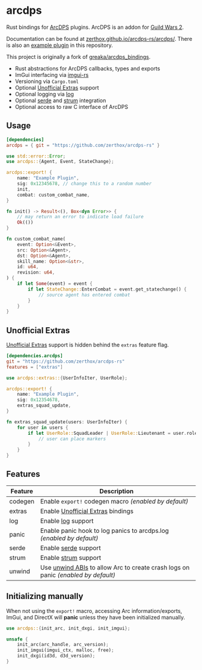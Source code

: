 # arcdps

Rust bindings for [ArcDPS](https://www.deltaconnected.com/arcdps/) plugins.
ArcDPS is an addon for [Guild Wars 2](https://guildwars2.com).

Documentation can be found at [zerthox.github.io/arcdps-rs/arcdps/](https://zerthox.github.io/arcdps-rs/arcdps/).
There is also an [example plugin](../arcdps_example_plugin) in this repository.

This project is originally a fork of [greaka/arcdps_bindings](https://github.com/greaka/arcdps_bindings).

- Rust abstractions for ArcDPS callbacks, types and exports
- ImGui interfacing via [imgui-rs](https://github.com/imgui-rs/imgui-rs)
- Versioning via `Cargo.toml`
- Optional [Unofficial Extras](https://github.com/Krappa322/arcdps_unofficial_extras_releases) support
- Optional logging via [log](https://github.com/rust-lang/log)
- Optional [serde](https://serde.rs/) and [strum](https://docs.rs/strum/latest/strum/) integration
- Optional access to raw C interface of ArcDPS

## Usage
```toml
[dependencies]
arcdps = { git = "https://github.com/zerthox/arcdps-rs" }
```

```rs
use std::error::Error;
use arcdps::{Agent, Event, StateChange};

arcdps::export! {
    name: "Example Plugin",
    sig: 0x12345678, // change this to a random number
    init,
    combat: custom_combat_name,
}

fn init() -> Result<(), Box<dyn Error>> {
    // may return an error to indicate load failure
    Ok(())
}

fn custom_combat_name(
    event: Option<&Event>,
    src: Option<&Agent>,
    dst: Option<&Agent>,
    skill_name: Option<&str>,
    id: u64,
    revision: u64,
) {
    if let Some(event) = event {
        if let StateChange::EnterCombat = event.get_statechange() {
            // source agent has entered combat
        }
    }
}
```

## Unofficial Extras
[Unofficial Extras](https://github.com/Krappa322/arcdps_unofficial_extras_releases) support is hidden behind the `extras` feature flag.

```toml
[dependencies.arcdps]
git = "https://github.com/zerthox/arcdps-rs"
features = ["extras"]
```

```rs
use arcdps::extras::{UserInfoIter, UserRole};

arcdps::export! {
    name: "Example Plugin",
    sig: 0x12354678,
    extras_squad_update,
}

fn extras_squad_update(users: UserInfoIter) {
    for user in users {
        if let UserRole::SquadLeader | UserRole::Lieutenant = user.role {
            // user can place markers
        }
    }
}
```

## Features

| Feature | Description |
|---|---|
| codegen | Enable `export!` codegen macro *(enabled by default)* |
| extras | Enable [Unofficial Extras](https://github.com/Krappa322/arcdps_unofficial_extras_releases) bindings |
| log | Enable [log](https://github.com/rust-lang/log) support |
| panic | Enable panic hook to log panics to arcdps.log *(enabled by default)* |
| serde | Enable [serde](https://serde.rs/) support |
| strum | Enable [strum](https://docs.rs/strum/latest/strum/) support |
| unwind | Use [unwind ABIs](https://doc.rust-lang.org/reference/items/functions.html#unwinding) to allow Arc to create crash logs on panic *(enabled by default)* |

## Initializing manually

When not using the `export!` macro, accessing Arc information/exports, ImGui, and DirectX will **panic** unless they have been initialized manually.

```rs
use arcdps::{init_arc, init_dxgi, init_imgui};

unsafe {
    init_arc(arc_handle, arc_version);
    init_imgui(imgui_ctx, malloc, free);
    init_dxgi(id3d, d3d_version);
}
```
